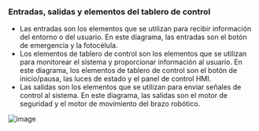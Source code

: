 ### Entradas, salidas y elementos del tablero de control

- Las entradas son los elementos que se utilizan para recibir información del entorno o del usuario. En este diagrama, las entradas son el botón de emergencia y la fotocélula.
- Los elementos de tablero de control son los elementos que se utilizan para monitorear el sistema y proporcionar información al usuario. En este diagrama, los elementos de tablero de control son el botón de inicio/pausa, las luces de estado y el panel de control HMI.
- Las salidas son los elementos que se utilizan para enviar señales de control al sistema. En este diagrama, las salidas son el motor de seguridad y el motor de movimiento del brazo robótico.

![image](https://user-images.githubusercontent.com/52173621/235309600-6ca06486-d2d4-4c83-acfa-b2c3c16f7fb2.png)
